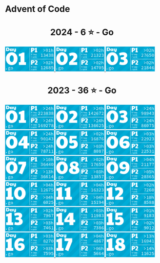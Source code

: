 # Advent of Code

<!-- AOC TILES BEGIN -->
<h1 align="center">
  2024 - 6 ⭐ - Go
</h1>
<a href="2024/01/input.go">
  <img src=".aoc_tiles/tiles/2024/01.png" width="161px">
</a>
<a href="2024/02/input.go">
  <img src=".aoc_tiles/tiles/2024/02.png" width="161px">
</a>
<a href="2024/03/input.go">
  <img src=".aoc_tiles/tiles/2024/03.png" width="161px">
</a>
<h1 align="center">
  2023 - 36 ⭐ - Go
</h1>
<a href="2023/01/input.go">
  <img src=".aoc_tiles/tiles/2023/01.png" width="161px">
</a>
<a href="2023/02/input.go">
  <img src=".aoc_tiles/tiles/2023/02.png" width="161px">
</a>
<a href="2023/03/input.go">
  <img src=".aoc_tiles/tiles/2023/03.png" width="161px">
</a>
<a href="2023/04/input.go">
  <img src=".aoc_tiles/tiles/2023/04.png" width="161px">
</a>
<a href="2023/05/input.go">
  <img src=".aoc_tiles/tiles/2023/05.png" width="161px">
</a>
<a href="2023/06/input.go">
  <img src=".aoc_tiles/tiles/2023/06.png" width="161px">
</a>
<a href="2023/07/input.go">
  <img src=".aoc_tiles/tiles/2023/07.png" width="161px">
</a>
<a href="2023/08/input.go">
  <img src=".aoc_tiles/tiles/2023/08.png" width="161px">
</a>
<a href="2023/09/input.go">
  <img src=".aoc_tiles/tiles/2023/09.png" width="161px">
</a>
<a href="2023/10/input.go">
  <img src=".aoc_tiles/tiles/2023/10.png" width="161px">
</a>
<a href="2023/11/input.go">
  <img src=".aoc_tiles/tiles/2023/11.png" width="161px">
</a>
<a href="2023/12/input.go">
  <img src=".aoc_tiles/tiles/2023/12.png" width="161px">
</a>
<a href="2023/13/input.go">
  <img src=".aoc_tiles/tiles/2023/13.png" width="161px">
</a>
<a href="2023/14/input.go">
  <img src=".aoc_tiles/tiles/2023/14.png" width="161px">
</a>
<a href="2023/15/input.go">
  <img src=".aoc_tiles/tiles/2023/15.png" width="161px">
</a>
<a href="2023/16/input.go">
  <img src=".aoc_tiles/tiles/2023/16.png" width="161px">
</a>
<a href="2023/17/input.go">
  <img src=".aoc_tiles/tiles/2023/17.png" width="161px">
</a>
<a href="2023/18/input.go">
  <img src=".aoc_tiles/tiles/2023/18.png" width="161px">
</a>
<!-- AOC TILES END -->
